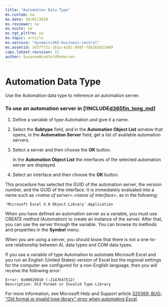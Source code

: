 ```yaml
---
title: "Automation Data Type"
ms.custom: na
ms.date: 10/01/2019
ms.reviewer: na
ms.suite: na
ms.tgt_pltfrm: na
ms.topic: article
ms.service: "dynamics365-business-central"
ms.assetid: 3d37ff31-161a-4181-898f-fbb2b56234b9
caps.latest.revision: 22
author: SusanneWindfeldPedersen
---
```

# Automation Data Type
Use the Automation data type to reference an automation server.  

### To use an automation server in [!INCLUDE[d365fin_long_md](../../includes/d365fin_long_md.md)]

1.  Define a variable of type Automation and give it a name.  

2.  Select the **Subtype** field, and in the **Automation Object List** window that opens, in the **Automation Server** field, get a list of available automation servers.  

3.  Select a server and then choose the **OK** button.  

     In the **Automation Object List** the interfaces of the selected automation server are displayed.  

4.  Select an interface and then choose the **OK** button.  

 This procedure has selected the GUID of the automation server, the version number, and the GUID of the interface. It is immediately evaluated into a name such as *\<name of server>*.*\<name of interface>*, as in the following:  

```  
'Microsoft Excel X.0 Object Library'.Application  
```  

When you have defined an automation server as a variable, you must use CREATE method (Automation) <!--(../../../articles/devenv-methods-not-supported/devenv-create-method-automation.md) --> to create an instance of the server. After that, you can use the server through the variable. You can browse its methods and properties in the **Symbol** menu.  

When you are using a server, you should know that there is not a one-to-one relationship between AL data types and COM data types. 
<!-- For an overview of the data type mapping, see [Using COM Technologies in Microsoft Dynamics NAV](../../../dynamics-nav/Using-COM-Technologies-in-Microsoft-Dynamics-NAV.md).  -->

If you use a variable of type Automation to automate Microsoft Excel and you run an English \(United States\) version of Excel but the regional settings for the computer are configured for a non-English language, then you will receive the following error:  

```  
Error: 0x80028018 (-2147647512)  
Description: Old Format or Invalid Type Library   
```  

For more information, see Microsoft Help and Support article [320369: BUG: "Old format or invalid type library" error when automating Excel](https://go.microsoft.com/fwlink/?linkid=3052&kbid=320369).  

<!--

## Limitations  

-   Automation is not supported by [!INCLUDE[nav_web](includes/nav_web_md.md)].  

-   Automation objects cannot run on [!INCLUDE[nav_server](includes/nav_server_md.md)].  

-->


<!-- [CREATE method \(Automation\)](../../../articles/devenv-methods-not-supported/devenv-create-method-automation.md)   
[ISCLEAR method \(Automation\)](../../../articles/devenv-methods-not-supported/devenv-isclear-method-automation.md)   
[Variant Data Type](../../../dynamics-nav/Variant-Data-Type.md)
-->
